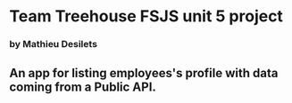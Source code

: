 # Team Treehouse FSJS unit 5 project
### by Mathieu Desilets

## An app for listing employees's profile with data coming from a Public API.